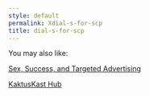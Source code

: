 ```yaml
---
style: default
permalink: Xdial-s-for-scp
title: dial-s-for-scp
---
```

You may also like:

[Sex, Success, and Targeted Advertising](http://scp-wiki.net/sex-success-and-targeted-advertising)

[KaktusKast Hub](http://scp-wiki.net/kaktuskast-hub)
